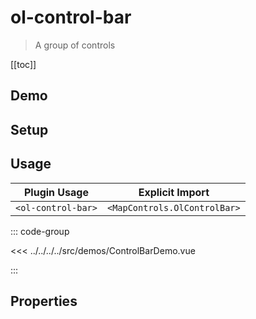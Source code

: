 # ol-control-bar

> A group of controls

[[toc]]

## Demo

<script setup>
import ControlBarDemo from "@demos/ControlBarDemo.vue"
</script>
<ClientOnly>
<ControlBarDemo />
</ClientOnly>

## Setup

<!--@include: ../../mapcontrols.plugin.md-->

## Usage

| Plugin Usage       |       Explicit Import        |
| ------------------ | :--------------------------: |
| `<ol-control-bar>` | `<MapControls.OlControlBar>` |

::: code-group

<<< ../../../../src/demos/ControlBarDemo.vue

:::

## Properties
